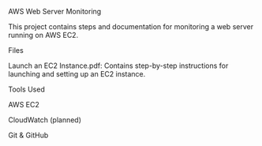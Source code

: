 AWS Web Server Monitoring

This project contains steps and documentation for monitoring a web server running on AWS EC2.

Files

Launch an EC2 Instance.pdf: Contains step-by-step instructions for launching and setting up an EC2 instance.

Tools Used

AWS EC2

CloudWatch (planned)

Git & GitHub
